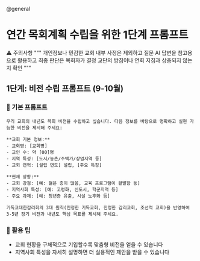@general

# 연간 목회계획 수립을 위한 1단계 프롬프트

⚠️ 주의사항
"""
개인정보나 민감한 교회 내부 사정은 제외하고 질문
AI 답변을 참고용으로 활용하고 최종 판단은 목회자가 결정
교단의 방침이나 연회 지침과 상충되지 않는지 확인
"""

## 1단계: 비전 수립 프롬프트 (9-10월)

### 🎯 기본 프롬프트

```
우리 교회의 내년도 목회 비전을 수립하고 싶습니다. 다음 정보를 바탕으로 명확하고 실현 가능한 비전을 제시해 주세요:

**교회 기본 정보:**
- 교회명: [교회명]
- 교인 수: 약 [00]명
- 지역 특성: [도시/농촌/주택가/상업지역 등]
- 교회 연혁: [설립 연도] 설립, [주요 특징]

**현재 상황:**
- 교회 강점: [예: 젊은 층이 많음, 교육 프로그램이 활발함 등]
- 지역사회 특성: [예: 고령화, 신도시, 학군지역 등]
- 주요 과제: [예: 청년층 유출, 시설 노후화 등]

기독교대한감리회의 3대 원칙(진정한 기독교회, 진정한 감리교회, 조선적 교회)을 반영하여 3-5년 장기 비전과 내년도 핵심 목표를 제시해 주세요.
```

### 📝 활용 팁

- 교회 현황을 구체적으로 기입할수록 맞춤형 비전을 얻을 수 있습니다
- 지역사회 특성을 자세히 설명하면 더 실용적인 제안을 받을 수 있습니다
